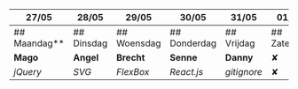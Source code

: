 | 27/05   	| 28/05   	| 29/05    	| 30/05     	| 31/05     	| 01/06    	| 02/06  	|
|---------	|---------	|----------	|-----------	|-----------	|----------	|--------	|
| ## Maandag** 	| ## Dinsdag 	| ## Woensdag	| ## Donderdag 	| ## Vrijdag   	| ## Zaterdag 	| ## Zondag 	|
| **Mago**    	| **Angel**   	| **Brecht**  	| **Senne**     	| **Danny**     	|       ✘        	|       ✘      	|
| *jQuery*  	| *SVG*     	| *FlexBox*  	| *React.js*  	| *gitignore* 	|       ✘        	|       ✘      	|
